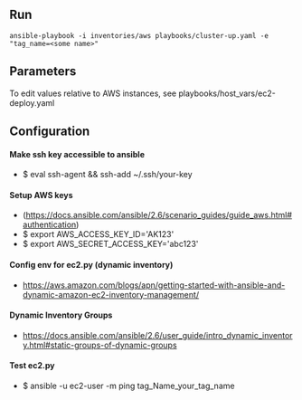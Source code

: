 ## Run

```
ansible-playbook -i inventories/aws playbooks/cluster-up.yaml -e "tag_name=<some name>"
```

## Parameters

To edit values relative to AWS instances, see playbooks/host_vars/ec2-deploy.yaml

## Configuration
#### Make ssh key accessible to ansible
  - $ eval ssh-agent && ssh-add ~/.ssh/your-key
#### Setup AWS keys
  - (https://docs.ansible.com/ansible/2.6/scenario_guides/guide_aws.html#authentication)
  - $ export AWS_ACCESS_KEY_ID='AK123'
  - $ export AWS_SECRET_ACCESS_KEY='abc123'
#### Config env for ec2.py (dynamic inventory)
  - https://aws.amazon.com/blogs/apn/getting-started-with-ansible-and-dynamic-amazon-ec2-inventory-management/

#### Dynamic Inventory Groups
   - https://docs.ansible.com/ansible/2.6/user_guide/intro_dynamic_inventory.html#static-groups-of-dynamic-groups
   
#### Test ec2.py
   - $ ansible -u ec2-user -m ping tag_Name_your_tag_name

